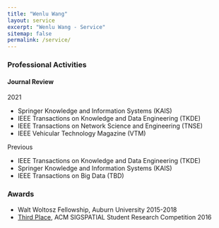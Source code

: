 ```yaml
---
title: "Wenlu Wang"
layout: service
excerpt: "Wenlu Wang - Service"
sitemap: false
permalink: /service/
---
```

### Professional Activities

#### Journal Review

2021
- Springer Knowledge and Information Systems (KAIS)
- IEEE Transactions on Knowledge and Data Engineering (TKDE) 
- IEEE Transactions on Network Science and Engineering (TNSE)
- IEEE Vehicular Technology Magazine (VTM)                         

Previous
- IEEE Transactions on Knowledge and Data Engineering (TKDE) 
- Springer Knowledge and Information Systems (KAIS)
- IEEE Transactions on Big Data (TBD)


### Awards

- Walt Woltosz Fellowship, Auburn University    2015-2018
- <a href="https://src.acm.org/winners/2017">Third Place</a>, ACM SIGSPATIAL Student Research Competition    2016